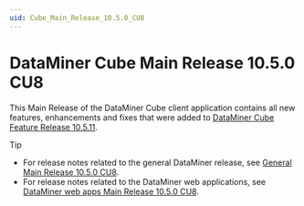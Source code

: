 ```yaml
---
uid: Cube_Main_Release_10.5.0_CU8
---
```


# DataMiner Cube Main Release 10.5.0 CU8

This Main Release of the DataMiner Cube client application contains all new features, enhancements and fixes that were added to [DataMiner Cube Feature Release 10.5.11](xref:Cube_Feature_Release_10.5.11).

> [!TIP]
>
> - For release notes related to the general DataMiner release, see [General Main Release 10.5.0 CU8](xref:General_Main_Release_10.5.0_CU8).
> - For release notes related to the DataMiner web applications, see [DataMiner web apps Main Release 10.5.0 CU8](xref:Web_apps_Main_Release_10.5.0_CU8).
